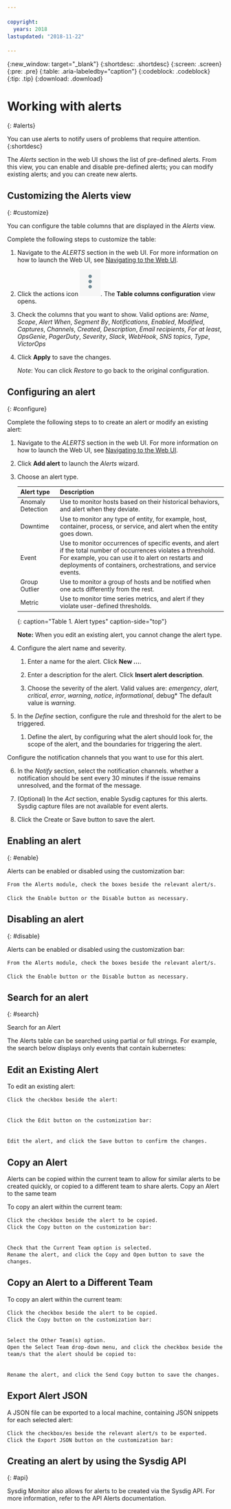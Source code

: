 ```yaml
---

copyright:
  years: 2018
lastupdated: "2018-11-22"

---
```


{:new_window: target="_blank"}
{:shortdesc: .shortdesc}
{:screen: .screen}
{:pre: .pre}
{:table: .aria-labeledby="caption"}
{:codeblock: .codeblock}
{:tip: .tip}
{:download: .download}


# Working with alerts
{: #alerts}

You can use alerts to notify users of problems that require attention. 
{:shortdesc}

The *Alerts* section in the web UI shows the list of pre-defined alerts. From this view, you can enable and disable pre-defined alerts; you can modify existing alerts; and you can create new alerts.
 



## Customizing the Alerts view
{: #customize}

You can configure the table columns that are displayed in the *Alerts* view.

Complete the following steps to customize the table:

1. Navigate to the *ALERTS* section in the web UI. For more information on how to launch the Web UI, see [Navigating to the Web UI](/docs/services/Monitoring-with-Sysdig/launch.html#launch).
2. Click the actions icon ![three dots icon](images/actions.png). The **Table columns configuration** view opens.
3. Check the columns that you want to show. Valid options are: *Name*, *Scope*, *Alert When*, *Segment By*, *Notifications*, *Enabled*, *Modified*, *Captures*, *Channels*, *Created*, *Description*, *Email recipients*, *For at least*, *OpsGenie*, *PagerDuty*, *Severity*, *Slack*, *WebHook*, *SNS topics*, *Type*, *VictorOps*
4. Click **Apply** to save the changes. 

    *Note*: You can click *Restore* to go back to the original configuration.
    


## Configuring an alert
{: #configure}


Complete the following steps to to create an alert or modify an existing alert:

1. Navigate to the *ALERTS* section in the web UI. For more information on how to launch the Web UI, see [Navigating to the Web UI](/docs/services/Monitoring-with-Sysdig/launch.html#launch).

2. Click **Add alert** to launch the *Alerts* wizard. 
3. Choose an alert type.

    | Alert type         | Description |
    |-------------------|-------------|
    | Anomaly Detection | Use to monitor hosts based on their historical behaviors, and alert when they deviate. |
    | Downtime          | Use to monitor any type of entity, for example, host, container, process, or service, and alert when the entity goes down. |
    | Event             | Use to monitor occurrences of specific events, and alert if the total number of occurrences violates a threshold. For example, you can use it to alert on restarts and deployments of containers, orchestrations, and service events.|
    | Group Outlier     | Use to monitor a group of hosts and be notified when one acts differently from the rest. |
    | Metric            | Use to monitor time series metrics, and alert if they violate user-defined thresholds. |
    {: caption="Table 1. Alert types" caption-side="top"} 

    **Note:** When you edit an existing alert, you cannot change the alert type.

4. Configure the alert name and severity.

    1. Enter a name for the alert. Click **New ...**.

    2. Enter a description for the alert. Click **Insert alert description**.

    3. Choose the severity of the alert. Valid values are: *emergency*, *alert*, *critical*, *error*, *warning*, *notice*, *informational*, debug* The default value is *warning*.

5. In the *Define* section, configure the rule and threshold for the alert to be triggered.

    1. Define the alert, by configuring what the alert should look for, the scope of the alert, and the boundaries for triggering the alert.

Configure the notification channels that you want to use for this alert. 

6. In the *Notify* section, select the notification channels. whether a notification should be sent every 30 minutes if the issue remains unresolved, and the format of the message.

7. (Optional) In the *Act* section, enable Sysdig captures for this alerts. Sysdig capture files are not available for event alerts.

 8. Click the Create or Save button to save the alert.


## Enabling an alert
{: #enable}

Alerts can be enabled or disabled using the customization bar:

    From the Alerts module, check the boxes beside the relevant alert/s.

    Click the Enable button or the Disable button as necessary.

## Disabling an alert
{: #disable}

Alerts can be enabled or disabled using the customization bar:

    From the Alerts module, check the boxes beside the relevant alert/s.

    Click the Enable button or the Disable button as necessary.



## Search for an alert
{: #search}

Search for an Alert

The Alerts table can be searched using partial or full strings. For example, the search below displays only events that contain kubernetes:

## Edit an Existing Alert

To edit an existing alert:

    Click the checkbox beside the alert:


    Click the Edit button on the customization bar:


    Edit the alert, and click the Save button to confirm the changes.

## Copy an Alert

Alerts can be copied within the current team to allow for similar alerts to be created quickly, or copied to a different team to share alerts.
Copy an Alert to the same team

To copy an alert within the current team:

    Click the checkbox beside the alert to be copied.
    Click the Copy button on the customization bar:


    Check that the Current Team option is selected.
    Rename the alert, and click the Copy and Open button to save the changes.

## Copy an Alert to a Different Team

To copy an alert within the current team:

    Click the checkbox beside the alert to be copied.
    Click the Copy button on the customization bar:


    Select the Other Team(s) option.
    Open the Select Team drop-down menu, and click the checkbox beside the team/s that the alert should be copied to:


    Rename the alert, and click the Send Copy button to save the changes.

## Export Alert JSON

A JSON file can be exported to a local machine, containing JSON snippets for each selected alert:

    Click the checkbox/es beside the relevant alert/s to be exported.
    Click the Export JSON button on the customization bar:


## Creating an alert by using the Sysdig API
{: #api} 

Sysdig Monitor also allows for alerts to be created via the Sysdig API. For more information, refer to the API Alerts documentation.